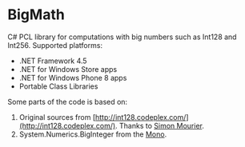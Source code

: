 # BigMath
C# PCL library for computations with big numbers such as Int128 and Int256.
Supported platforms:

- .NET Framework 4.5 
- .NET for Windows Store apps
- .NET for Windows Phone 8 apps
- Portable Class Libraries

Some parts of the code is based on:

1. Original sources from [http://int128.codeplex.com/](http://int128.codeplex.com/). Thanks to [Simon Mourier](https://www.codeplex.com/site/users/view/simonm).
2. System.Numerics.BigInteger from the [Mono](https://github.com/mono/mono). 
